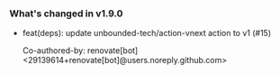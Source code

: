 ### What's changed in v1.9.0

* feat(deps): update unbounded-tech/action-vnext action to v1 (#15)

  Co-authored-by: renovate[bot] <29139614+renovate[bot]@users.noreply.github.com>

